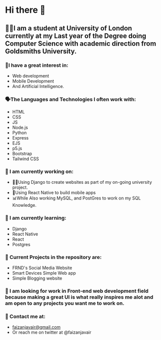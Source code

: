 # Hi there 👋

<!--
**FaizanJavair/FaizanJavair** is a ✨ _special_ ✨ repository because its `README.md` (this file) appears on your GitHub profile.

Here are some ideas to get you started:

- 🔭 I’m currently working on ...
- 🌱 I’m currently learning ...
- 👯 I’m looking to collaborate on ...
- 🤔 I’m looking for help with ...
- 💬 Ask me about ...
- 📫 How to reach me: ...
- 😄 Pronouns: ...
- ⚡ Fun fact: ...
-->

## 👨‍🎓I am a student at University of London currently at my Last year of the Degree doing Computer Science with academic direction from Goldsmiths University.

### 💖I have a great interest in: 
  - Web development 
  - Mobile Development
  - And Artificial Intelligence.
  
### 🗣️The Languages and Technologies I often work with:
  - HTML
  - CSS
  - JS
  - Node.js
  - Python
  - Express
  - EJS
  - p5.js
  - Bootstrap
  - Tailwind CSS
  
### 🔭 I am currently working on: 
  - 👨‍💻Using Django to create websites as part of my on-going university project. 
  - 📱Using React Native to build mobile apps 
  - 📊While Also working MySQL, and PostGres to work on my SQL Knowledge.
  
### 🌱 I am currently learning:
  - Django
  - React Native
  - React
  - Postgres

### 🦾 Current Projects in the repository are:
  - FRND's Social Media Website
  - Smart Devices Simple Web app
  - Simple Blogging website

### 💼 I am looking for work in Front-end web development field because making a great UI is what really inspires me alot and am open to any projects you want me to work on.

### 📧 Contact me at:
  - faizanjavair@gmail.com
  - Or reach me on twitter at @faizanjavair



